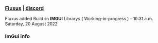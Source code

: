 ### [Fluxus](https://fluxteam.net/) | [discord](https://fluxteam.net/external-files/discord.php)
Fluxus added Build-in **IMGUI** Librarys ( Working-in-progress ) - 10:31 a.m. Saturday, 20 August 2022

### ImGui info
